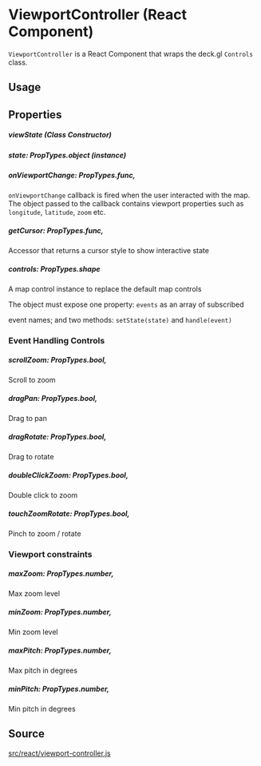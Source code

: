 # ViewportController (React Component)

`ViewportController` is a React Component that wraps the deck.gl `Controls` class.


## Usage


## Properties

##### viewState (Class Constructor)

#####  state: PropTypes.object (instance)

##### onViewportChange: PropTypes.func,

`onViewportChange` callback is fired when the user interacted with the
map. The object passed to the callback contains viewport properties
such as `longitude`, `latitude`, `zoom` etc.

##### getCursor: PropTypes.func,

Accessor that returns a cursor style to show interactive state


##### controls: PropTypes.shape

A map control instance to replace the default map controls

The object must expose one property: `events` as an array of subscribed

event names; and two methods: `setState(state)` and `handle(event)`


### Event Handling Controls

##### scrollZoom: PropTypes.bool,

Scroll to zoom

##### dragPan: PropTypes.bool,

Drag to pan

##### dragRotate: PropTypes.bool,

Drag to rotate

##### doubleClickZoom: PropTypes.bool,

Double click to zoom

##### touchZoomRotate: PropTypes.bool,

Pinch to zoom / rotate


### Viewport constraints

##### maxZoom: PropTypes.number,

Max zoom level

##### minZoom: PropTypes.number,

Min zoom level

##### maxPitch: PropTypes.number,

Max pitch in degrees

##### minPitch: PropTypes.number,

Min pitch in degrees


## Source

[src/react/viewport-controller.js](https://github.com/uber/deck.gl/blob/4.1-release/src/viewports/viewport.js)
